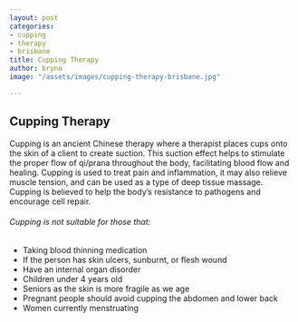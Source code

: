 ```yaml
---
layout: post
categories:
- cupping
- therapy
- brisbane
title: Cupping Therapy
author: bryna
image: "/assets/images/cupping-therapy-brisbane.jpg"

---
```

## Cupping Therapy

Cupping is an ancient Chinese therapy where a therapist places cups onto the skin of a client to create suction. This suction effect helps to stimulate the proper flow of qi/prana throughout the body, facilitating blood flow and healing. Cupping is used to treat pain and inflammation, it may also relieve muscle tension, and can be used as a type of deep tissue massage. Cupping is believed to help the body’s resistance to pathogens and encourage cell repair.

###### Cupping is not suitable for those that:

* Taking blood thinning medication
* If the person has skin ulcers, sunburnt, or flesh wound
* Have an internal organ disorder
* Children under 4 years old
* Seniors as the skin is more fragile as we age
* Pregnant people should avoid cupping the abdomen and lower back
* Women currently menstruating